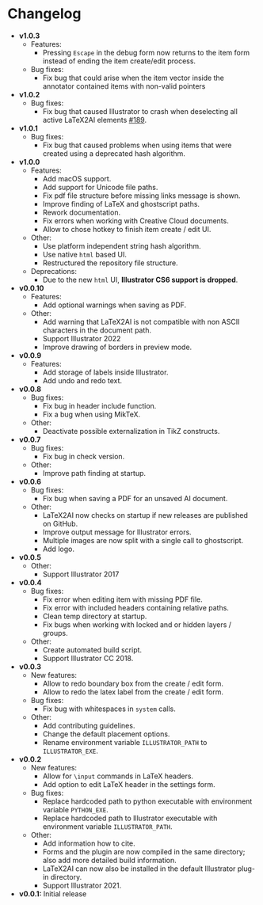 # Changelog

-   **v1.0.3**
    -   Features:
        -   Pressing `Escape` in the debug form now returns to the item form instead of ending the item create/edit process.
    -   Bug fixes:
        -   Fix bug that could arise when the item vector inside the annotator contained items with non-valid pointers
-   **v1.0.2**
    -   Bug fixes:
        -   Fix bug that caused Illustrator to crash when deselecting all active LaTeX2AI elements [#189](https://github.com/isteinbrecher/latex2ai/issues/189).
-   **v1.0.1**
    -   Bug fixes:
        -   Fix bug that caused problems when using items that were created using a deprecated hash algorithm.
-   **v1.0.0**
    -   Features:
        -   Add macOS support.
        -   Add support for Unicode file paths.
        -   Fix pdf file structure before missing links message is shown.
        -   Improve finding of LaTeX and ghostscript paths.
        -   Rework documentation.
        -   Fix errors when working with Creative Cloud documents.
        -   Allow to chose hotkey to finish item create / edit UI.
    -   Other:
        -   Use platform independent string hash algorithm.
        -   Use native `html` based UI.
        -   Restructured the repository file structure.
    -   Deprecations:
        -   Due to the new `html` UI, **Illustrator CS6 support is dropped**.
-   **v0.0.10**
    -   Features:
        -   Add optional warnings when saving as PDF.
    -   Other:
        -   Add warning that LaTeX2AI is not compatible with non ASCII characters in the document path.
        -   Support Illustrator 2022
        -   Improve drawing of borders in preview mode.
-   **v0.0.9**
    -   Features:
        -   Add storage of labels inside Illustrator.
        -   Add undo and redo text.
-   **v0.0.8**
    -   Bug fixes:
        -   Fix bug in header include function.
        -   Fix a bug when using MikTeX.
    -   Other:
        -   Deactivate possible externalization in TikZ constructs.
-   **v0.0.7**
    -   Bug fixes:
        -   Fix bug in check version.
    -   Other:
        -   Improve path finding at startup.
-   **v0.0.6**
    -   Bug fixes:
        -   Fix bug when saving a PDF for an unsaved AI document.
    -   Other:
        -   LaTeX2AI now checks on startup if new releases are published on GitHub.
        -   Improve output message for Illustrator errors.
        -   Multiple images are now split with a single call to ghostscript.
        -   Add logo.
-   **v0.0.5**
    -   Other:
        -   Support Illustrator 2017
-   **v0.0.4**
    -   Bug fixes:
        -   Fix error when editing item with missing PDF file.
        -   Fix error with included headers containing relative paths.
        -   Clean temp directory at startup.
        -   Fix bugs when working with locked and or hidden layers / groups.
    -   Other:
        -   Create automated build script.
        -   Support Illustrator CC 2018.
-   **v0.0.3**
    -   New features:
        -   Allow to redo boundary box from the create / edit form.
        -   Allow to redo the latex label from the create / edit form.
    -   Bug fixes:
        -   Fix bug with whitespaces in `system` calls.
    -   Other:
        -   Add contributing guidelines.
        -   Change the default placement options.
        -   Rename environment variable `ILLUSTRATOR_PATH` to `ILLUSTRATOR_EXE`.
-   **v0.0.2**
    -   New features:
        -   Allow for `\input` commands in LaTeX headers.
        -   Add option to edit LaTeX header in the settings form.
    -   Bug fixes:
        -   Replace hardcoded path to python executable with environment variable `PYTHON_EXE`.
        -   Replace hardcoded path to Illustrator executable with environment variable `ILLUSTRATOR_PATH`.
    -   Other:
        -   Add information how to cite.
        -   Forms and the plugin are now compiled in the same directory; also add more detailed build information.
        -   LaTeX2AI can now also be installed in the default Illustrator plug-in directory.
        -   Support Illustrator 2021.
-   **v0.0.1:** Initial release
